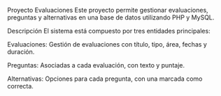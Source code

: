 Proyecto Evaluaciones
Este proyecto permite gestionar evaluaciones, preguntas y alternativas en una base de datos utilizando PHP y MySQL.

Descripción
El sistema está compuesto por tres entidades principales:

Evaluaciones: Gestión de evaluaciones con título, tipo, área, fechas y duración.

Preguntas: Asociadas a cada evaluación, con texto y puntaje.

Alternativas: Opciones para cada pregunta, con una marcada como correcta.
